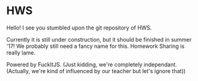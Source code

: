 # HWS
Hello!
I see you stumbled upon the git repository of HWS.

Currently it is still under construction, but it should be finished in summer '17!
We probably still need a fancy name for this. Homework Sharing is really lame.

Powered by FuckItJS. (Just kidding, we're completely independant. (Actually, we're kind of influenced by our teacher but let's ignore that))
